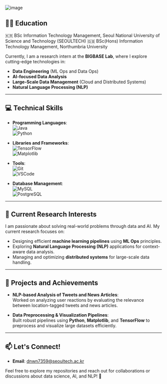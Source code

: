 ![image](https://github.com/user-attachments/assets/2c41ade2-8c5b-4241-b73c-60c7489df4b9)



## 🧑‍🎓 Education
🇰🇷 BSc Information Technology Management, Seoul National University of Science and Technology (SEOULTECH)
🇬🇧 BSc(Hons) Information Technology Management, Northumbria University

Currently, I am a research intern at the **BIGBASE Lab**, where I explore cutting-edge technologies in:

- **Data Engineering** (ML Ops and Data Ops)
- **AI-focused Data Analysis**
- **Large-Scale Data Management** (Cloud and Distributed Systems)
- **Natural Language Processing (NLP)**

---

## 💻 Technical Skills
- **Programming Languages**:  
  ![Java](https://img.shields.io/badge/Java-007396?style=flat-square&logo=java&logoColor=white)  
  ![Python](https://img.shields.io/badge/Python-3776AB?style=flat-square&logo=python&logoColor=white)  

- **Libraries and Frameworks**:  
  ![TensorFlow](https://img.shields.io/badge/TensorFlow-FF6F00?style=flat-square&logo=tensorflow&logoColor=white)  
  ![Matplotlib](https://img.shields.io/badge/Matplotlib-11557C?style=flat-square&logo=python&logoColor=white)  

- **Tools**:  
  ![Git](https://img.shields.io/badge/Git-F05032?style=flat-square&logo=git&logoColor=white)  
  ![VSCode](https://img.shields.io/badge/VSCode-007ACC?style=flat-square&logo=visual-studio-code&logoColor=white)  

- **Database Management**:  
  ![MySQL](https://img.shields.io/badge/MySQL-4479A1?style=flat-square&logo=mysql&logoColor=white)  
  ![PostgreSQL](https://img.shields.io/badge/PostgreSQL-336791?style=flat-square&logo=postgresql&logoColor=white)

---

## 📖 Current Research Interests
I am passionate about solving real-world problems through data and AI. My current research focuses on:
- Designing efficient **machine learning pipelines** using **ML Ops** principles.
- Exploring **Natural Language Processing (NLP)** applications for context-aware data analysis.
- Managing and optimizing **distributed systems** for large-scale data handling.

---

## 🌱 Projects and Achievements
- **NLP-based Analysis of Tweets and News Articles**:  
  Worked on analyzing user reactions by evaluating the relevance between location-tagged tweets and news articles.

- **Data Preprocessing & Visualization Pipelines**:  
  Built robust pipelines using **Python**, **Matplotlib**, and **TensorFlow** to preprocess and visualize large datasets efficiently.



---

## 📫 Let's Connect!
- **Email**: dnwn7359@seoultech.ac.kr  

Feel free to explore my repositories and reach out for collaborations or discussions about data science, AI, and NLP! 🚀
